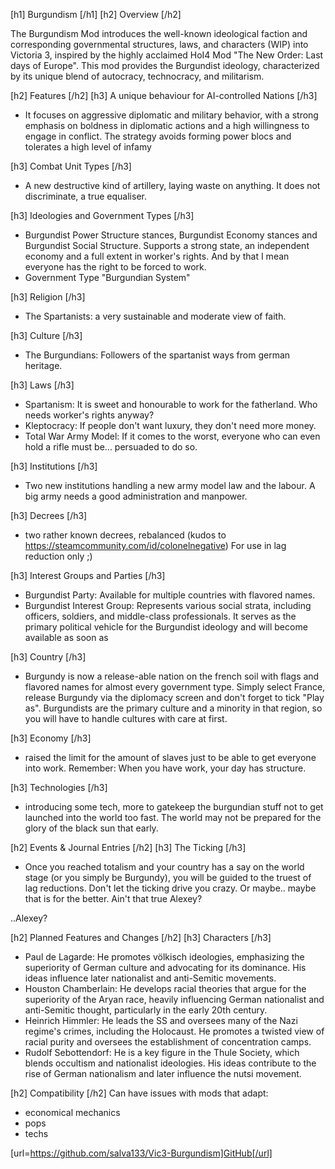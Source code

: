 [h1] Burgundism [/h1]
[h2] Overview [/h2]

The Burgundism Mod introduces the well-known ideological faction and corresponding governmental structures, laws, and characters (WIP) into Victoria 3, inspired by the highly acclaimed HoI4 Mod "The New Order: Last days of Europe". This mod provides the Burgundist ideology, characterized by its unique blend of autocracy, technocracy, and militarism.

[h2] Features [/h2]
[h3] A unique behaviour for AI-controlled Nations [/h3]
- It focuses on aggressive diplomatic and military behavior, with a strong emphasis on boldness in diplomatic actions and a high willingness to engage in conflict. The strategy avoids forming power blocs and tolerates a high level of infamy

[h3] Combat Unit Types [/h3]
- A new destructive kind of artillery, laying waste on anything. It does not discriminate, a true equaliser.

[h3] Ideologies and Government Types [/h3]
- Burgundist Power Structure stances, Burgundist Economy stances and Burgundist Social Structure. Supports a strong state, an independent economy and a full extent in worker's rights. And by that I mean everyone has the right to be forced to work.
- Government Type "Burgundian System"

[h3] Religion [/h3]
- The Spartanists: a very sustainable and moderate view of faith.

[h3] Culture [/h3]
- The Burgundians: Followers of the spartanist ways from german heritage.

[h3] Laws [/h3]
- Spartanism: It is sweet and honourable to work for the fatherland. Who needs worker's rights anyway?
- Kleptocracy: If people don't want luxury, they don't need more money.
- Total War Army Model: If it comes to the worst, everyone who can even hold a rifle must be... persuaded to do so.

[h3] Institutions [/h3]
- Two new institutions handling a new army model law and the labour. A big army needs a good administration and manpower.

[h3] Decrees [/h3]
- two rather known decrees, rebalanced (kudos to https://steamcommunity.com/id/colonelnegative)
For use in lag reduction only ;)

[h3] Interest Groups and Parties [/h3]
- Burgundist Party: Available for multiple countries with flavored names.
- Burgundist Interest Group: Represents various social strata, including officers, soldiers, and middle-class professionals. It serves as the primary political vehicle for the Burgundist ideology​ and will become available as soon as 

[h3] Country [/h3]
- Burgundy is now a release-able nation on the french soil with flags and flavored names for almost every government type. Simply select France, release Burgundy via the diplomacy screen and don't forget to tick "Play as". Burgundists are the primary culture and a minority in that region, so you will have to handle cultures with care at first.

[h3] Economy [/h3]
- raised the limit for the amount of slaves just to be able to get everyone into work. Remember: When you have work, your day has structure.

[h3] Technologies [/h3]
- introducing some tech, more to gatekeep the burgundian stuff not to get launched into the world too fast. The world may not be prepared for the glory of the black sun that early.

[h2] Events & Journal Entries [/h2]
[h3] The Ticking [/h3]
- Once you reached totalism and your country has a say on the world stage (or you simply be Burgundy), you will be guided to the truest of lag reductions. Don't let the ticking drive you crazy. Or maybe.. maybe that is for the better. Ain't that true Alexey?

..Alexey?

[h2] Planned Features and Changes [/h2]
[h3] Characters [/h3]
- Paul de Lagarde: He promotes völkisch ideologies, emphasizing the superiority of German culture and advocating for its dominance. His ideas influence later nationalist and anti-Semitic movements.
- Houston Chamberlain: He develops racial theories that argue for the superiority of the Aryan race, heavily influencing German nationalist and anti-Semitic thought, particularly in the early 20th century.
- Heinrich Himmler: He leads the SS and oversees many of the Nazi regime's crimes, including the Holocaust. He promotes a twisted view of racial purity and oversees the establishment of concentration camps.
- Rudolf Sebottendorf: He is a key figure in the Thule Society, which blends occultism and nationalist ideologies. His ideas contribute to the rise of German nationalism and later influence the nutsi movement.

[h2] Compatibility [/h2]
Can have issues with mods that adapt:
- economical mechanics
- pops
- techs

[url=https://github.com/salva133/Vic3-Burgundism]GitHub[/url]
